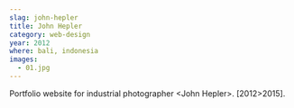 ```yaml
---
slag: john-hepler
title: John Hepler
category: web-design
year: 2012
where: bali, indonesia
images:
  - 01.jpg
---
```


Portfolio website for industrial photographer &lt;John Hepler&gt;.
[2012>2015].
